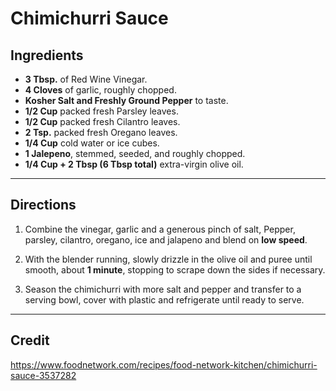 # Chimichurri Sauce

## Ingredients

* **3 Tbsp.** of Red Wine Vinegar.
* **4 Cloves** of garlic, roughly chopped.
* **Kosher Salt and Freshly Ground Pepper** to taste.
* **1/2 Cup** packed fresh Parsley leaves.
* **1/2 Cup** packed fresh Cilantro leaves.
* **2 Tsp.** packed fresh Oregano leaves.
* **1/4 Cup** cold water or ice cubes.
* **1 Jalepeno**, stemmed, seeded, and roughly chopped.
* **1/4 Cup + 2 Tbsp (6 Tbsp total)** extra-virgin olive oil.

---

## Directions

1. Combine the vinegar, garlic and a generous pinch of salt, Pepper, parsley, cilantro, oregano, ice and jalapeno and blend on **low speed**. 

1. With the blender running, slowly drizzle in the olive oil and puree until smooth, about **1 minute**, stopping to scrape down the sides if necessary. 

1. Season the chimichurri with more salt and pepper and transfer to a serving bowl, cover with plastic and refrigerate until ready to serve.

---

## Credit

https://www.foodnetwork.com/recipes/food-network-kitchen/chimichurri-sauce-3537282
